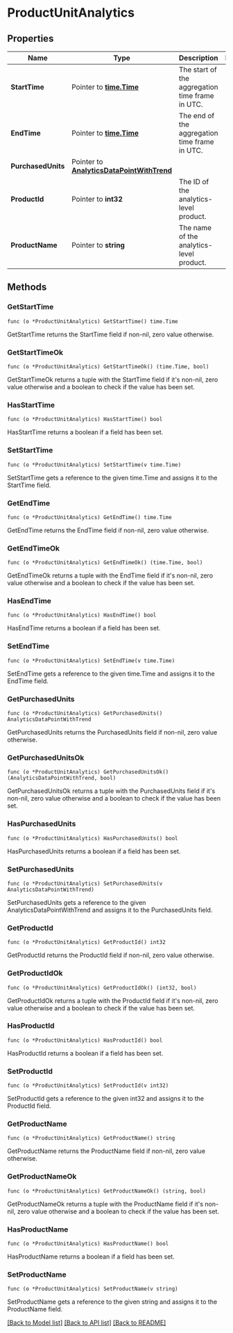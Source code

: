 # ProductUnitAnalytics

## Properties

Name | Type | Description | Notes
------------ | ------------- | ------------- | -------------
**StartTime** | Pointer to [**time.Time**](time.Time.md) | The start of the aggregation time frame in UTC. | 
**EndTime** | Pointer to [**time.Time**](time.Time.md) | The end of the aggregation time frame in UTC. | 
**PurchasedUnits** | Pointer to [**AnalyticsDataPointWithTrend**](AnalyticsDataPointWithTrend.md) |  | 
**ProductId** | Pointer to **int32** | The ID of the analytics-level product. | 
**ProductName** | Pointer to **string** | The name of the analytics-level product. | 

## Methods

### GetStartTime

`func (o *ProductUnitAnalytics) GetStartTime() time.Time`

GetStartTime returns the StartTime field if non-nil, zero value otherwise.

### GetStartTimeOk

`func (o *ProductUnitAnalytics) GetStartTimeOk() (time.Time, bool)`

GetStartTimeOk returns a tuple with the StartTime field if it's non-nil, zero value otherwise
and a boolean to check if the value has been set.

### HasStartTime

`func (o *ProductUnitAnalytics) HasStartTime() bool`

HasStartTime returns a boolean if a field has been set.

### SetStartTime

`func (o *ProductUnitAnalytics) SetStartTime(v time.Time)`

SetStartTime gets a reference to the given time.Time and assigns it to the StartTime field.

### GetEndTime

`func (o *ProductUnitAnalytics) GetEndTime() time.Time`

GetEndTime returns the EndTime field if non-nil, zero value otherwise.

### GetEndTimeOk

`func (o *ProductUnitAnalytics) GetEndTimeOk() (time.Time, bool)`

GetEndTimeOk returns a tuple with the EndTime field if it's non-nil, zero value otherwise
and a boolean to check if the value has been set.

### HasEndTime

`func (o *ProductUnitAnalytics) HasEndTime() bool`

HasEndTime returns a boolean if a field has been set.

### SetEndTime

`func (o *ProductUnitAnalytics) SetEndTime(v time.Time)`

SetEndTime gets a reference to the given time.Time and assigns it to the EndTime field.

### GetPurchasedUnits

`func (o *ProductUnitAnalytics) GetPurchasedUnits() AnalyticsDataPointWithTrend`

GetPurchasedUnits returns the PurchasedUnits field if non-nil, zero value otherwise.

### GetPurchasedUnitsOk

`func (o *ProductUnitAnalytics) GetPurchasedUnitsOk() (AnalyticsDataPointWithTrend, bool)`

GetPurchasedUnitsOk returns a tuple with the PurchasedUnits field if it's non-nil, zero value otherwise
and a boolean to check if the value has been set.

### HasPurchasedUnits

`func (o *ProductUnitAnalytics) HasPurchasedUnits() bool`

HasPurchasedUnits returns a boolean if a field has been set.

### SetPurchasedUnits

`func (o *ProductUnitAnalytics) SetPurchasedUnits(v AnalyticsDataPointWithTrend)`

SetPurchasedUnits gets a reference to the given AnalyticsDataPointWithTrend and assigns it to the PurchasedUnits field.

### GetProductId

`func (o *ProductUnitAnalytics) GetProductId() int32`

GetProductId returns the ProductId field if non-nil, zero value otherwise.

### GetProductIdOk

`func (o *ProductUnitAnalytics) GetProductIdOk() (int32, bool)`

GetProductIdOk returns a tuple with the ProductId field if it's non-nil, zero value otherwise
and a boolean to check if the value has been set.

### HasProductId

`func (o *ProductUnitAnalytics) HasProductId() bool`

HasProductId returns a boolean if a field has been set.

### SetProductId

`func (o *ProductUnitAnalytics) SetProductId(v int32)`

SetProductId gets a reference to the given int32 and assigns it to the ProductId field.

### GetProductName

`func (o *ProductUnitAnalytics) GetProductName() string`

GetProductName returns the ProductName field if non-nil, zero value otherwise.

### GetProductNameOk

`func (o *ProductUnitAnalytics) GetProductNameOk() (string, bool)`

GetProductNameOk returns a tuple with the ProductName field if it's non-nil, zero value otherwise
and a boolean to check if the value has been set.

### HasProductName

`func (o *ProductUnitAnalytics) HasProductName() bool`

HasProductName returns a boolean if a field has been set.

### SetProductName

`func (o *ProductUnitAnalytics) SetProductName(v string)`

SetProductName gets a reference to the given string and assigns it to the ProductName field.


[[Back to Model list]](../README.md#documentation-for-models) [[Back to API list]](../README.md#documentation-for-api-endpoints) [[Back to README]](../README.md)



